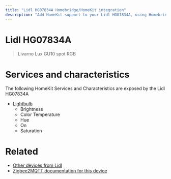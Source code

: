 ```yaml
---
title: "Lidl HG07834A Homebridge/HomeKit integration"
description: "Add HomeKit support to your Lidl HG07834A, using Homebridge, Zigbee2MQTT and homebridge-z2m."
---
```

<!---
This file has been GENERATED using src/docgen/docgen.ts
DO NOT EDIT THIS FILE MANUALLY!
-->
# Lidl HG07834A
> Livarno Lux GU10 spot RGB


# Services and characteristics
The following HomeKit Services and Characteristics are exposed by
the Lidl HG07834A

* [Lightbulb](../../light.md)
  * Brightness
  * Color Temperature
  * Hue
  * On
  * Saturation


# Related
* [Other devices from Lidl](../index.md#lidl)
* [Zigbee2MQTT documentation for this device](https://www.zigbee2mqtt.io/devices/HG07834A.html)